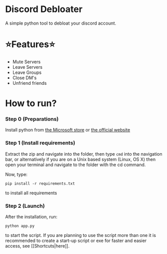 # Discord Debloater
A simple python tool to debloat your discord account.
# ⭐Features⭐
- Mute Servers
- Leave Servers
- Leave Groups
- Close DM's
- Unfriend friends
# How to run?
### Step 0 (Preparations)
Install python from [the Microsoft store](https://apps.microsoft.com/search?query=python) or [the official website](https://www.python.org/downloads/)
### Step 1 (Install requirements)
Extract the zip and navigate into the folder, then type `cmd` into the navigation bar, or alternatively if you are on a Unix based system (Linux, OS X) then open your terminal and navigate to the folder with the cd command.

Now, type:
```
pip install -r requirements.txt
```
to install all requirements
### Step 2 (Launch)
After the installation, run:
```
python app.py
```
to start the script. If you are planning to use the script more than one it is recommended to create a start-up script or exe for faster and easier access, see [[Shortcuts|here]].
